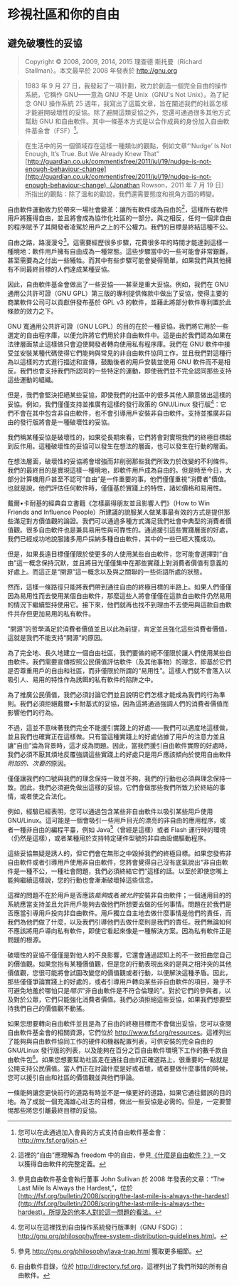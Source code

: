 # 珍視社區和你的自由

## 避免破壞性的妥協<!--(pandoc) {#pandoc_compromise}(pandoc)-->

> Copyright © 2008, 2009, 2014, 2015 理查德·斯托曼（Richard Stallman）。本文最早於 2008 年發表於 <http://gnu.org>

> 1983 年 9 月 27 日，我發起了一項計劃，致力於創造一個完全自由的操作系統，它稱作 GNU——意為 GNU 不是 Unix（GNU's Not Unix）。為了紀念 GNU 操作系統 25 週年，我寫出了這篇文章，旨在闡述我們的社區怎樣才能避開破壞性的妥協。除了避開這類妥協之外，您還可通過很多其他方式幫助 GNU 和自由軟件。其中一條基本方式是以合作成員的身份加入自由軟件基金會（FSF）[^compromise-1]。

> 在生活中的另一個領域存在這樣一種類似的觀點，例如文章“‘Nudge’ Is Not Enough, It’s True. But We Already Knew That” [http://guardian.co.uk/commentisfree/2011/jul/19/nudge-is-not-enough-behaviour-change](http://guardian.co.uk/commentisfree/2011/jul/19/nudge-is-not-enough-behaviour-change)（Jonathan Rowson，2011 年 7 月 19 日）所指出的觀點：除了溫和的勸說，我們還需要態度和視角方面的轉變。

自由軟件運動致力於帶來一場社會變革：讓所有軟件成為自由的[^compromise-2]，這樣所有軟件用戶將獲得自由，並且將會成為協作化社區的一部分。與之相反，任何一個非自由的程序賦予了其開發者凌駕於用戶之上的不公權力。我們的目標是終結這種不公。

自由之路，路漫漫兮[^compromise-3]。這需要經歷很多步驟，花費很多年的時間才能達到這樣一種境地：軟件用戶擁有自由成為一種常態。這些步驟當中的一些可能會非常艱難，甚至需要為之付出一些犧牲。而其中有些步驟可能會變得簡單，如果我們與其他擁有不同最終目標的人們達成某種妥協。

因此，自由軟件基金會做出了一些妥協——甚至是重大妥協。例如，我們在 GNU 通用公共許可證（GNU GPL）第三版的專利提供條款中做出了妥協，使得主要的商業軟件公司可以貢獻併發布基於 GPL v3 的軟件，並藉此將部分軟件專利置於此條款的效力之下。

GNU 寬通用公共許可證（GNU LGPL）的目的在於一種妥協，我們將它用於一些選定的自由程序庫，以便允許將它們用於非自由軟件中。這是由於我們認為如果在法律層面禁止這樣做只會迫使開發者轉向使用私有程序庫。我們在 GNU 軟件中接受並安裝某種代碼使得它們能夠與常見的非自由軟件協同工作，並且我們對這種行為以這樣的方式進行描述和宣傳，鼓勵後者的用戶安裝並使用 GNU 軟件而不是相反。我們也會支持我們所認同的一些特定的運動，即使我們並不完全認同那些支持這些運動的組織。

但是，我們會堅決拒絕某些妥協，即使我們的社區中的很多其他人願意做出這樣的妥協。例如，我們僅僅支持並推廣有這樣的發行政策的 GNU/Linux 發行版[^compromise-4]：它們不會在其中包含非自由軟件，也不會引導用戶安裝非自由軟件。支持並推廣非自由的發行版將會是一種破壞性的妥協。

我們稱某種妥協是破壞性的，如果從長期來看，它們將會對實現我們的終極目標起到反作用。這種破壞性的妥協可以發生在想法的層面，也可以發生在行動的層面。

在想法層面，破壞性的妥協將會增強而非削弱那些我們所致力於改變的不利條件。我們的最終目的是實現這樣一種境地，即軟件用戶成為自由的。但是時至今日，大部分計算機用戶甚至不認可“自由”是一件重要的事。他們僅僅重視“消費者”價值。也就是說，他們評估任何軟件時，僅僅基於實踐上的特性，諸如價格和易用性。

戴爾•卡耐基的經典自立書籍《怎樣贏得朋友並且影響人們》（How to Win Friends and Influence People）所建議的說服某人做某事最有效的方式是提供那些滿足對方價值觀的論證。我們可以通過多種方式滿足我們社會中典型的消費者價值觀。很多自由軟件也是兼具易用性與可靠性的。通過援引這些實踐層面的好處，我們已經成功地說服諸多用戶採納多種自由軟件，其中的一些已經大獲成功。

但是，如果長遠目標僅僅限於使更多的人使用某些自由軟件，您可能會選擇對“自由”這一概念保持沉默，並且將目光僅僅集中在那些實踐上對消費者價值有意義的好處上。而這正是“開源”這一概念以及與之關聯的一些術語所處的狀態。

然而，這樣一條路徑只能將我們帶到通往自由的終極目標的半路上。如果人們僅僅因為易用性而去使用某個自由軟件，那麼這些人將會僅僅在這款自由軟件仍然易用的情況下繼續堅持使用它。接下來，他們就再也找不到理由不去使用與這款自由軟件共存但更加易用的私有軟件。

“開源”的哲學滿足於消費者價值並且以此為前提，肯定並且強化這些消費者價值，這就是我們不能支持“開源”的原因。

為了完全地、長久地建立一個自由社區，我們要做的絕不僅限於讓人們使用某些自由軟件。我們需要宣傳按照公民價值評估軟件（及其他事物）的理念，即基於它們是否尊重用戶的自由和社區，而非僅限於所謂的“易用性”。這樣人們就不會落入以吸引人、易用的特性作為誘餌的私有軟件的陷阱之中。

為了推廣公民價值，我們必須討論它們並且說明它們怎樣才能成為我們的行為準則。我們必須拒絕戴爾•卡耐基式的妥協，因為這將通過強調人們的消費者價值而影響他們的行為。

不過，這並不意味著我們完全不能援引實踐上的好處——我們可以適度地這樣做，並且我們也確實正在這樣做。只有當這種實踐上的好處佔據了用戶的注意力並且讓“自由”淪為背景時，這才成為問題。因此，當我們援引自由軟件實際的好處時，我們必須不厭其煩地反覆強調這些實踐上的好處只是用戶應該傾向於使用自由軟件*附加的、次要的*原因。

僅僅讓我們的口號與我們的理念保持一致並不夠，我們的行動也必須與理念保持一致。因此，我們必須避免做出這樣的妥協，它們會做那些我們所致力於終結的事情，或者使之合法化。

例如，經驗已經表明，您可以通過包含某些非自由軟件以吸引某些用戶使用 GNU/Linux。這可能是一個會吸引一些用戶目光的漂亮的非自由的應用程序，或者一種非自由的編程平臺，例如 Java[^compromise-5]（曾經是這樣）或者 Flash 運行時的環境（仍然是這樣），或者某種用於支持特定硬件型號的非自由設備驅動程序。

這些妥協無疑是誘人的，但它們會在無形之中毀掉我們的終極目標。如果您發佈非自由軟件或者引導用戶使用非自由軟件，您將會覺得自己沒有底氣說出“非自由軟件是一種不公，一種社會問題，我們必須終結它們”這樣的話。以至於即使您嘴上能夠繼續這樣說，您的行動也會漸漸破壞掉這些信念。

這裡的問題不在於用戶是否應該*能夠*或者*被允許*安裝非自由軟件；一個通用目的的系統應當支持並且允許用戶能夠去做他們所想要去做的任何事情。問題在於我們是否應當引導用戶投向非自由軟件。用戶獨立自主地去做什麼事情是他們的責任，而我們為他們做了什麼，以及我們引導他們去做什麼則是我們的責任。我們無論如何不應該將用戶導向私有軟件，即使它看起來像是一種解決方案。因為私有軟件正是問題的根源。

破壞性的妥協不僅僅是對他人的不良影響，它還會通過認知上的不一致扭曲您自己的價值觀。如果您抱有某種價值觀，但是您的行動表現出來的是與之相沖突的其他價值觀，您很可能將會試圖改變您的價值觀或者行動，以便解決這種矛盾。因此，那些僅僅爭論實踐上的好處的，或者引導用戶轉向某些非自由軟件的項目，幾乎不可避免地羞於哪怕只是*暗示*“非自由軟件是不符合倫理的”。對於它們的參與者，以及對於公眾，它們只能強化消費者價值。我們必須拒絕這些妥協，如果我們想要堅持我們自己的價值觀不動搖。

如果您想要轉向自由軟件並且是為了自由的終極目標而不會做出妥協，您可以查閱自由軟件基金會的相關資源，它們位於 <http://www.fsf.org/resources>。這裡列出了能夠與自由軟件協同工作的硬件和機器配置列表，可供安裝的完全自由的 GNU/Linux 發行版的列表，以及能夠在百分之百自由軟件環境下工作的數千款自由軟件包[^compromise-6]。如果您想要幫助社區走在通往自由的正確道路上，很重要的一點就是公開支持公民價值。當人們正在討論什麼是好或者壞，或者要做什麼事情的時候，您可以援引自由和社區的價值觀並與他們爭論。

一條能夠讓您更快前行的道路有時並不是一條更好的道路，如果它通往錯誤的目的地。為了成就一個充滿雄心壯志的目標，做出一些妥協是必需的。但是，一定要警惕那些將您引離最終目標的妥協。


 [^compromise-1]: 您可以在此通過加入會員的方式支持自由軟件基金會：<http://my.fsf.org/join>. 

 [^compromise-2]: 這裡的“自由”應理解為 freedom 中的自由，參見[《什麼是自由軟件？》](free-sw.md)一文以獲得自由軟件的完整定義。 

 [^compromise-3]: 參見自由軟件基金會執行董事 John Sullivan 於 2008 年發表的文章：“The Last Mile Is Always the Hardest,”，位於 [http://fsf.org/bulletin/2008/spring/the-last-mile-is-always-the-hardest](http://fsf.org/bulletin/2008/spring/the-last-mile-is-always-the-hardest)，所提及的他本人對於這一問題的看法。 

 [^compromise-4]: 您可以在這裡找到自由操作系統發行版準則（GNU FSDG）：<http://gnu.org/philosophy/free-system-distribution-guidelines.html>。 

 [^compromise-5]: 參見 <http://gnu.org/philosophy/java-trap.html> 獲取更多細節。 

 [^compromise-6]: 自由軟件目錄，位於 <http://directory.fsf.org>，這裡列出了我們所知的所有自由軟件。 

